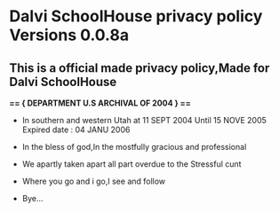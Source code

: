 # Dalvi SchoolHouse privacy policy Versions 0.0.8a

## This is a official made privacy policy,Made for Dalvi SchoolHouse 

**== { DEPARTMENT U.S ARCHIVAL OF 2004 } ==**

- In southern and western Utah at 11 SEPT 2004 Until 15 NOVE 2005 Expired date : 04 JANU 2006
- In the bless of god,In the mostfully gracious and professional
- We apartly taken apart all part overdue to the Stressful cunt

- Where you go and i go,I see and follow

- Bye...
